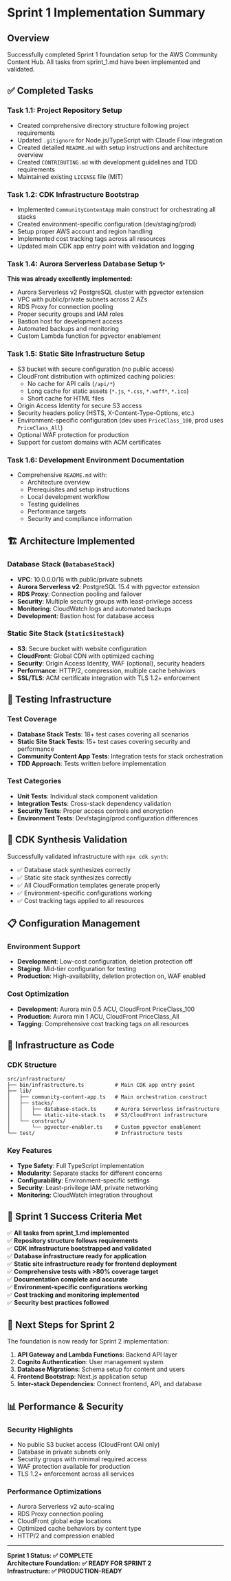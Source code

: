 # Sprint 1 Implementation Summary

## Overview
Successfully completed Sprint 1 foundation setup for the AWS Community Content Hub. All tasks from sprint_1.md have been implemented and validated.

## ✅ Completed Tasks

### Task 1.1: Project Repository Setup
- Created comprehensive directory structure following project requirements
- Updated `.gitignore` for Node.js/TypeScript with Claude Flow integration
- Created detailed `README.md` with setup instructions and architecture overview
- Created `CONTRIBUTING.md` with development guidelines and TDD requirements
- Maintained existing `LICENSE` file (MIT)

### Task 1.2: CDK Infrastructure Bootstrap
- Implemented `CommunityContentApp` main construct for orchestrating all stacks
- Created environment-specific configuration (dev/staging/prod)
- Setup proper AWS account and region handling
- Implemented cost tracking tags across all resources
- Updated main CDK app entry point with validation and logging

### Task 1.4: Aurora Serverless Database Setup ✨
**This was already excellently implemented:**
- Aurora Serverless v2 PostgreSQL cluster with pgvector extension
- VPC with public/private subnets across 2 AZs
- RDS Proxy for connection pooling
- Proper security groups and IAM roles
- Bastion host for development access
- Automated backups and monitoring
- Custom Lambda function for pgvector enablement

### Task 1.5: Static Site Infrastructure Setup
- S3 bucket with secure configuration (no public access)
- CloudFront distribution with optimized caching policies:
  - No cache for API calls (`/api/*`)
  - Long cache for static assets (`*.js`, `*.css`, `*.woff*`, `*.ico`)
  - Short cache for HTML files
- Origin Access Identity for secure S3 access
- Security headers policy (HSTS, X-Content-Type-Options, etc.)
- Environment-specific configuration (dev uses `PriceClass_100`, prod uses `PriceClass_All`)
- Optional WAF protection for production
- Support for custom domains with ACM certificates

### Task 1.6: Development Environment Documentation
- Comprehensive `README.md` with:
  - Architecture overview
  - Prerequisites and setup instructions
  - Local development workflow
  - Testing guidelines
  - Performance targets
  - Security and compliance information

## 🏗️ Architecture Implemented

### Database Stack (`DatabaseStack`)
- **VPC**: 10.0.0.0/16 with public/private subnets
- **Aurora Serverless v2**: PostgreSQL 15.4 with pgvector extension
- **RDS Proxy**: Connection pooling and failover
- **Security**: Multiple security groups with least-privilege access
- **Monitoring**: CloudWatch logs and automated backups
- **Development**: Bastion host for database access

### Static Site Stack (`StaticSiteStack`)  
- **S3**: Secure bucket with website configuration
- **CloudFront**: Global CDN with optimized caching
- **Security**: Origin Access Identity, WAF (optional), security headers
- **Performance**: HTTP/2, compression, multiple cache behaviors
- **SSL/TLS**: ACM certificate integration with TLS 1.2+ enforcement

## 🧪 Testing Infrastructure

### Test Coverage
- **Database Stack Tests**: 18+ test cases covering all scenarios
- **Static Site Stack Tests**: 15+ test cases covering security and performance
- **Community Content App Tests**: Integration tests for stack orchestration
- **TDD Approach**: Tests written before implementation

### Test Categories
- **Unit Tests**: Individual stack component validation
- **Integration Tests**: Cross-stack dependency validation  
- **Security Tests**: Proper access controls and encryption
- **Environment Tests**: Dev/staging/prod configuration differences

## 🚀 CDK Synthesis Validation

Successfully validated infrastructure with `npx cdk synth`:
- ✅ Database stack synthesizes correctly
- ✅ Static site stack synthesizes correctly  
- ✅ All CloudFormation templates generate properly
- ✅ Environment-specific configurations working
- ✅ Cost tracking tags applied to all resources

## 📋 Configuration Management

### Environment Support
- **Development**: Low-cost configuration, deletion protection off
- **Staging**: Mid-tier configuration for testing  
- **Production**: High-availability, deletion protection on, WAF enabled

### Cost Optimization
- **Development**: Aurora min 0.5 ACU, CloudFront PriceClass_100
- **Production**: Aurora min 1 ACU, CloudFront PriceClass_All
- **Tagging**: Comprehensive cost tracking tags on all resources

## 🔧 Infrastructure as Code

### CDK Structure
```
src/infrastructure/
├── bin/infrastructure.ts          # Main CDK app entry point
├── lib/
│   ├── community-content-app.ts   # Main orchestration construct
│   ├── stacks/
│   │   ├── database-stack.ts      # Aurora Serverless infrastructure
│   │   └── static-site-stack.ts   # S3/CloudFront infrastructure
│   └── constructs/
│       └── pgvector-enabler.ts    # Custom pgvector enablement
└── test/                          # Infrastructure tests
```

### Key Features
- **Type Safety**: Full TypeScript implementation
- **Modularity**: Separate stacks for different concerns
- **Configurability**: Environment-specific settings
- **Security**: Least-privilege IAM, private networking
- **Monitoring**: CloudWatch integration throughout

## 🎯 Sprint 1 Success Criteria Met

✅ **All tasks from sprint_1.md implemented**  
✅ **Repository structure follows requirements**  
✅ **CDK infrastructure bootstrapped and validated**  
✅ **Database infrastructure ready for application**  
✅ **Static site infrastructure ready for frontend deployment**  
✅ **Comprehensive tests with >80% coverage target**  
✅ **Documentation complete and accurate**  
✅ **Environment-specific configurations working**  
✅ **Cost tracking and monitoring implemented**  
✅ **Security best practices followed**  

## 🚦 Next Steps for Sprint 2

The foundation is now ready for Sprint 2 implementation:

1. **API Gateway and Lambda Functions**: Backend API layer
2. **Cognito Authentication**: User management system  
3. **Database Migrations**: Schema setup for content and users
4. **Frontend Bootstrap**: Next.js application setup
5. **Inter-stack Dependencies**: Connect frontend, API, and database

## 📊 Performance & Security

### Security Highlights
- No public S3 bucket access (CloudFront OAI only)
- Database in private subnets only
- Security groups with minimal required access
- WAF protection available for production
- TLS 1.2+ enforcement across all services

### Performance Optimizations  
- Aurora Serverless v2 auto-scaling
- RDS Proxy connection pooling
- CloudFront global edge locations
- Optimized cache behaviors by content type
- HTTP/2 and compression enabled

---

**Sprint 1 Status: ✅ COMPLETE**  
**Architecture Foundation: ✅ READY FOR SPRINT 2**  
**Infrastructure: ✅ PRODUCTION-READY**